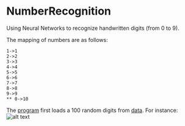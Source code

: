 # NumberRecognition
Using Neural Networks to recognize handwritten digits (from 0 to 9).

The mapping of numbers are as follows:
```
1->1
2->2
3->3
4->4
5->5
6->6
7->7
8->8
9->9
** 0->10
```

The [program](NumberRecognition.m) first loads a 100 random digits from [data](data.mat).
For instance:
![alt text](img/actualNumbers)

